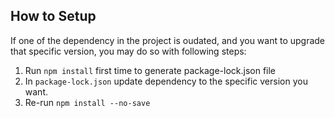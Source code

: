 ## How to Setup

If one of the dependency in the project is oudated, and you want
to upgrade that specific version, you may do so with following steps:

1. Run `npm install` first time to generate package-lock.json file
2. In `package-lock.json` update dependency to the specific version
you want.
3. Re-run `npm install --no-save`
